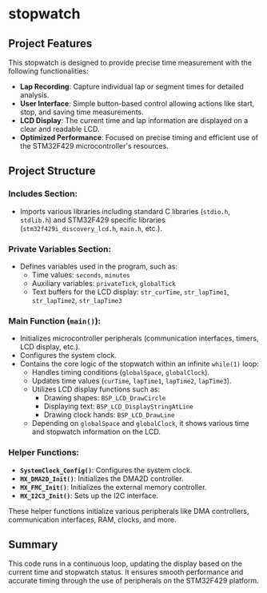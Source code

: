 # stopwatch

## Project Features

This stopwatch is designed to provide precise time measurement with the following functionalities:

- **Lap Recording**: Capture individual lap or segment times for detailed analysis.
- **User Interface**: Simple button-based control allowing actions like start, stop, and saving time measurements.
- **LCD Display**: The current time and lap information are displayed on a clear and readable LCD.
- **Optimized Performance**: Focused on precise timing and efficient use of the STM32F429 microcontroller's resources.

## Project Structure

### Includes Section:
- Imports various libraries including standard C libraries (`stdio.h`, `stdlib.h`) and STM32F429 specific libraries (`stm32f429i_discovery_lcd.h`, `main.h`, etc.).

### Private Variables Section:
- Defines variables used in the program, such as:
  - Time values: `seconds`, `minutes`
  - Auxiliary variables: `privateTick`, `globalTick`
  - Text buffers for the LCD display: `str_curTime`, `str_lapTime1`, `str_lapTime2`, `str_lapTime3`

### Main Function (`main()`):
- Initializes microcontroller peripherals (communication interfaces, timers, LCD display, etc.).
- Configures the system clock.
- Contains the core logic of the stopwatch within an infinite `while(1)` loop:
  - Handles timing conditions (`globalSpace`, `globalClock`).
  - Updates time values (`curTime`, `lapTime1`, `lapTime2`, `lapTime3`).
  - Utilizes LCD display functions such as:
    - Drawing shapes: `BSP_LCD_DrawCircle`
    - Displaying text: `BSP_LCD_DisplayStringAtLine`
    - Drawing clock hands: `BSP_LCD_DrawLine`
  - Depending on `globalSpace` and `globalClock`, it shows various time and stopwatch information on the LCD.

### Helper Functions:
- **`SystemClock_Config()`**: Configures the system clock.
- **`MX_DMA2D_Init()`**: Initializes the DMA2D controller.
- **`MX_FMC_Init()`**: Initializes the external memory controller.
- **`MX_I2C3_Init()`**: Sets up the I2C interface.

These helper functions initialize various peripherals like DMA controllers, communication interfaces, RAM, clocks, and more.

## Summary
This code runs in a continuous loop, updating the display based on the current time and stopwatch status. It ensures smooth performance and accurate timing through the use of peripherals on the STM32F429 platform.
